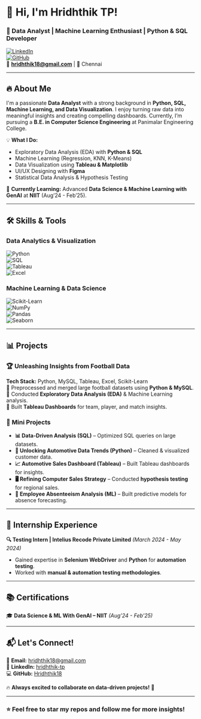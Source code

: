 # 👋 Hi, I'm Hridhthik TP!  
### 🚀 Data Analyst | Machine Learning Enthusiast | Python & SQL Developer  

[![LinkedIn](https://img.shields.io/badge/LinkedIn-Connect-blue?style=for-the-badge&logo=linkedin)](https://www.linkedin.com/in/hridhthik-tp-6102a5270/)  
[![GitHub](https://img.shields.io/badge/GitHub-Visit-black?style=for-the-badge&logo=github)](https://github.com/Hridhthik18/demo)  
📧 **hridhthik18@gmail.com** | 📍 Chennai  

---

## 🔥 About Me  
I'm a passionate **Data Analyst** with a strong background in **Python, SQL, Machine Learning, and Data Visualization**. I enjoy turning raw data into meaningful insights and creating compelling dashboards. Currently, I’m pursuing a **B.E. in Computer Science Engineering** at Panimalar Engineering College.  

💡 **What I Do:**  
- Exploratory Data Analysis (EDA) with **Python & SQL**  
- Machine Learning (Regression, KNN, K-Means)  
- Data Visualization using **Tableau & Matplotlib**  
- UI/UX Designing with **Figma**  
- Statistical Data Analysis & Hypothesis Testing  

📌 **Currently Learning:** Advanced **Data Science & Machine Learning with GenAI** at **NIIT** (Aug’24 - Feb’25).  

---

## 🛠️ Skills & Tools  
### **Data Analytics & Visualization**  
![Python](https://img.shields.io/badge/Python-3776AB?style=for-the-badge&logo=python&logoColor=white)  
![SQL](https://img.shields.io/badge/SQL-4479A1?style=for-the-badge&logo=postgresql&logoColor=white)  
![Tableau](https://img.shields.io/badge/Tableau-E97627?style=for-the-badge&logo=tableau&logoColor=white)  
![Excel](https://img.shields.io/badge/Excel-217346?style=for-the-badge&logo=microsoft-excel&logoColor=white)  

### **Machine Learning & Data Science**  
![Scikit-Learn](https://img.shields.io/badge/Scikit--Learn-F7931E?style=for-the-badge&logo=scikit-learn&logoColor=white)  
![NumPy](https://img.shields.io/badge/NumPy-013243?style=for-the-badge&logo=numpy&logoColor=white)  
![Pandas](https://img.shields.io/badge/Pandas-150458?style=for-the-badge&logo=pandas&logoColor=white)  
![Seaborn](https://img.shields.io/badge/Seaborn-3776AB?style=for-the-badge&logo=python&logoColor=white)  

---

## 📊 Projects  
### 🏆 **Unleashing Insights from Football Data**  
**Tech Stack:** Python, MySQL, Tableau, Excel, Scikit-Learn  
🔹 Preprocessed and merged large football datasets using **Python & MySQL**.  
🔹 Conducted **Exploratory Data Analysis (EDA)** & Machine Learning analysis.  
🔹 Built **Tableau Dashboards** for team, player, and match insights.  

### 📌 **Mini Projects**  
- **📊 Data-Driven Analysis (SQL)** – Optimized SQL queries on large datasets.  
- **🚗 Unlocking Automotive Data Trends (Python)** – Cleaned & visualized customer data.  
- **📈 Automotive Sales Dashboard (Tableau)** – Built Tableau dashboards for insights.  
- **🖥️ Refining Computer Sales Strategy** – Conducted **hypothesis testing** for regional sales.  
- **🏢 Employee Absenteeism Analysis (ML)** – Built predictive models for absence forecasting.  

---

## 📌 Internship Experience  
**🔍 Testing Intern | Intelius Recode Private Limited** *(March 2024 - May 2024)*  
- Gained expertise in **Selenium WebDriver** and **Python** for **automation testing**.  
- Worked with **manual & automation testing methodologies**.  

---

## 📚 Certifications  
🎓 **Data Science & ML With GenAI – NIIT** *(Aug’24 - Feb’25)*  

---

## 📬 Let's Connect!  
📧 **Email:** hridhthik18@gmail.com  
🔗 **LinkedIn:** [hridhthik-tp](https://www.linkedin.com/in/hridhthik-tp-6102a5270/)  
💻 **GitHub:** [Hridhthik18](https://github.com/Hridhthik18/demo)  

🔥 **Always excited to collaborate on data-driven projects!** 🚀  

---

### ⭐ Feel free to star my repos and follow me for more insights!  
